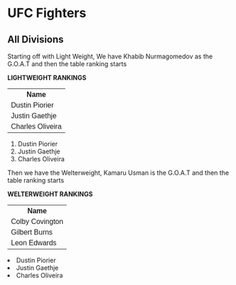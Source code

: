 <!DOCTYPE>
<html>
<head>
<body>

<h1> UFC Fighters </h1>
<h2> All Divisions </h2>

<p> Starting off with Light Weight, We have Khabib Nurmagomedov as the G.O.A.T and then the table ranking starts </p>
<p><b> LIGHTWEIGHT RANKINGS </b></p>
<style>
table {
  font-family: arial, sans-serif;
  border-collapse: collapse;
  width: 100%;
}

td, th {
  border: 1px solid #dddddd;
  text-align: left;
  padding: 8px;
}

tr:nth-child(even) {
  background-color: #dddddd;
}
</style>
</head>
<body>


<table>
  <tr>
    <th>Name</th>
  </tr>
  <tr>
    <td>Dustin Piorier</td>
  </tr>
  <tr>
    <td>Justin Gaethje</td>
  </tr>
  <tr>
    <td>Charles Oliveira</td>
   </tr>
</table>

<ol>
  <li>Dustin Piorier</li>
  <li>Justin Gaethje</li>
  <li>Charles Oliveira</li>
</ol> 

<p> Then we have the Welterweight, Kamaru Usman is the G.O.A.T and then the table ranking starts </p>
<p><b> WELTERWEIGHT RANKINGS </b></p>
<style>
table {
  font-family: arial, sans-serif;
  border-collapse: collapse;
  width: 100%;
}

td, th {
  border: 1px solid #dddddd;
  text-align: left;
  padding: 8px;
}

tr:nth-child(even) {
  background-color: #0067EE;
}
</style>
</head>
<body>


<table>
  <tr>
    <th>Name</th>
  </tr>
  <tr>
    <td>Colby Covington</td>
  </tr>
  <tr>
    <td>Gilbert Burns</td>
  </tr>
  <tr>
    <td>Leon Edwards</td>
   </tr>
</table

<ol>
  <li>Dustin Piorier</li>
  <li>Justin Gaethje</li>
  <li>Charles Oliveira</li>
</ol> 


</html>
</body>
